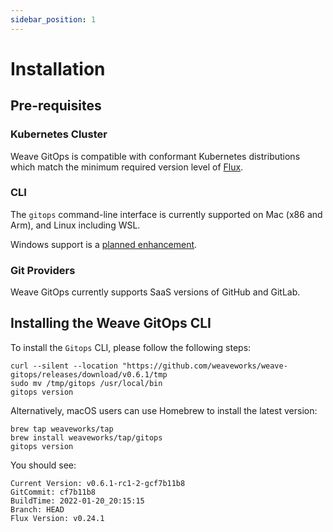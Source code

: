 ```yaml
---
sidebar_position: 1
---
```

# Installation

## Pre-requisites

### Kubernetes Cluster
Weave GitOps is compatible with conformant Kubernetes distributions which match the minimum required version level of [Flux](https://fluxcd.io/docs/installation/#prerequisites).

### CLI
The `gitops` command-line interface is currently supported on Mac (x86 and Arm), and Linux including WSL.

Windows support is a [planned enhancement](https://github.com/weaveworks/weave-gitops/issues/663).

### Git Providers
Weave GitOps currently supports SaaS versions of GitHub and GitLab.

## Installing the Weave GitOps CLI

To install the `Gitops` CLI, please follow the following steps:

```console
curl --silent --location "https://github.com/weaveworks/weave-gitops/releases/download/v0.6.1/tmp
sudo mv /tmp/gitops /usr/local/bin
gitops version
```

Alternatively, macOS users can use Homebrew to install the latest version:

```console
brew tap weaveworks/tap
brew install weaveworks/tap/gitops
gitops version
```

You should see:

```console
Current Version: v0.6.1-rc1-2-gcf7b11b8
GitCommit: cf7b11b8
BuildTime: 2022-01-20_20:15:15
Branch: HEAD
Flux Version: v0.24.1
```
